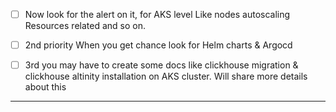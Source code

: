 - [ ] Now look for the alert on it, for AKS level Like nodes autoscaling Resources related and so on.

- [ ] 2nd priority When you get chance look for Helm charts & Argocd

- [ ] 3rd you may have to create some docs like clickhouse migration & clickhouse altinity installation on AKS cluster. Will share more details about this

---


